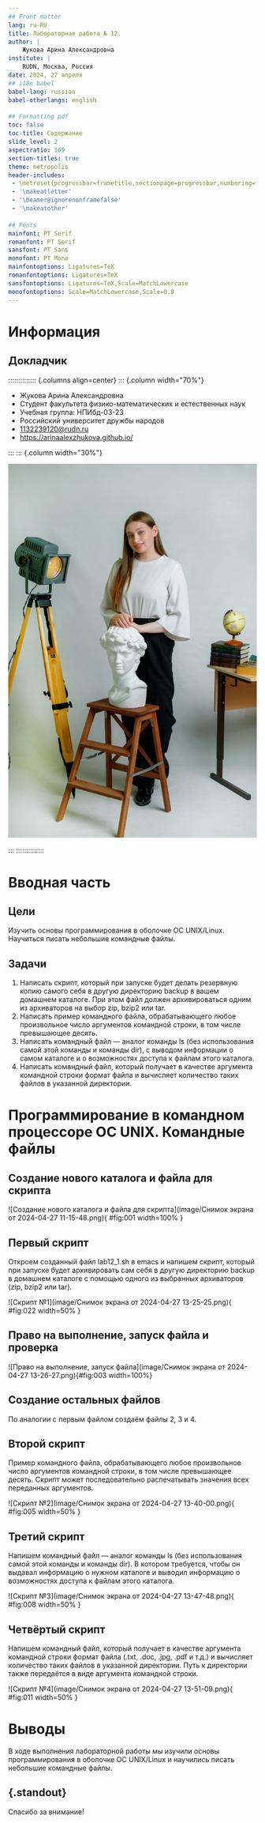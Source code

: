 ```yaml
---
## Front matter
lang: ru-RU
title: Лабораторная работа № 12.
author: |
	Жукова Арина Александровна
institute: |
	RUDN, Москва, Россия
date: 2024, 27 апреля
## i18n babel
babel-lang: russian
babel-otherlangs: english

## Formatting pdf
toc: false
toc-title: Содержание
slide_level: 2
aspectratio: 169
section-titles: true
theme: metropolis
header-includes:
 - \metroset{progressbar=frametitle,sectionpage=progressbar,numbering=fraction}
 - '\makeatletter'
 - '\beamer@ignorenonframefalse'
 - '\makeatother'
  
## Fonts
mainfont: PT Serif
romanfont: PT Serif
sansfont: PT Sans
monofont: PT Mono
mainfontoptions: Ligatures=TeX
romanfontoptions: Ligatures=TeX
sansfontoptions: Ligatures=TeX,Scale=MatchLowercase
monofontoptions: Scale=MatchLowercase,Scale=0.9
---
```


# Информация

## Докладчик

:::::::::::::: {.columns align=center}
::: {.column width="70%"}

  * Жукова Арина Александровна
  * Студент факультета физико-математических и естественных наук
  * Учебная группа: НПИбд-03-23
  * Российский университет дружбы народов
  * [1132239120@rudn.ru](mailto:1132239129@rudn.ru)
  * <https://arinaalexzhukova.github.io/>

:::
::: {.column width="30%"}

![](./image/zhukova.jpg)

:::
::::::::::::::


# Вводная часть

## Цели

Изучить основы программирования в оболочке ОС UNIX/Linux. Научиться писать небольшие командные файлы.

## Задачи

1. Написать скрипт, который при запуске будет делать резервную копию самого себя в другую директорию backup в вашем домашнем каталоге. При этом файл должен архивироваться одним из архиваторов на выбор zip, bzip2 или tar. 
2. Написать пример командного файла, обрабатывающего любое произвольное число
аргументов командной строки, в том числе превышающее десять.
3. Написать командный файл — аналог команды ls (без использования самой этой команды и команды dir), с выводом информации о самом каталоге и о возможностях доступа к файлам этого каталога.
4. Написать командный файл, который получает в качестве аргумента командной строки
формат файла и вычисляет количество таких файлов в указанной директории.

# Программирование в командном процессоре ОС UNIX. Командные файлы

## Создание нового каталога и файла для скрипта

![Создание нового каталога и файла для скрипта](image/Снимок экрана от 2024-04-27 11-15-48.png){ #fig:001 width=100% }

## Первый скрипт

Откроем созданный файл lab12_1.sh в emacs и напишем скрипт, который при запуске будет архивировать сам себя в другую директорию backup в домашнем каталоге с помощью одного из выбранных архиваторов (zip, bzip2 или tar).

![Скрипт №1](image/Снимок экрана от 2024-04-27 13-25-25.png){ #fig:022 width=50% }

## Право на выполнение, запуск файла и проверка

![Право на выполнение, запуск файла](image/Снимок экрана от 2024-04-27 13-26-27.png){#fig:003 width=100%}

## Создание остальных файлов

По аналогии с первым файлом создаём файлы 2, 3 и 4. 

## Второй скрипт

Пример командного файла, обрабатывающего любое произвольное число аргументов командной строки, в том числе превышающее десять. Скрипт может последовательно распечатывать значения всех переданных аргументов.

![Скрипт №2](image/Снимок экрана от 2024-04-27 13-40-00.png){ #fig:005 width=50% }

## Третий скрипт

Напишем командный файл — аналог команды ls (без использования самой этой команды и команды dir). В котором требуется, чтобы он выдавал информацию о нужном каталоге и выводил информацию о возможностях доступа к файлам этого каталога.
	
![Скрипт №3](image/Снимок экрана от 2024-04-27 13-47-48.png){ #fig:008 width=50% }

## Четвёртый скрипт

Напишем командный файл, который получает в качестве аргумента командной строки формат файла (.txt, .doc, .jpg, .pdf и т.д.) и вычисляет количество таких файлов в указанной директории. Путь к директории также передаётся в виде аргумента командной строки. 

![Скрипт №4](image/Снимок экрана от 2024-04-27 13-51-09.png){ #fig:011 width=50% }

# Выводы

В ходе выполнения лабораторной работы мы изучили основы программирования в оболочке ОС UNIX/Linux и научились писать небольшие командные файлы.


## {.standout}

Спасибо за внимание!



